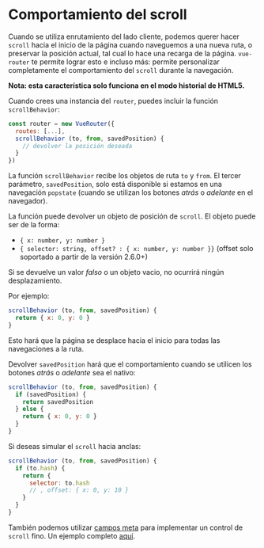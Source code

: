 # Comportamiento del scroll

Cuando se utiliza enrutamiento del lado cliente, podemos querer hacer `scroll` hacia el inicio de la página cuando naveguemos a una nueva ruta, o preservar la posición actual, tal cual lo hace una recarga de la página. `vue-router` te permite lograr esto e incluso más: permite personalizar completamente el comportamiento del `scroll` durante la navegación.

**Nota: esta característica solo funciona en el modo historial de HTML5.**

Cuando crees una instancia del `router`, puedes incluir la función `scrollBehavior`:

``` js
const router = new VueRouter({
  routes: [...],
  scrollBehavior (to, from, savedPosition) {
    // devolver la posición deseada
  }
})
```

La función `scrollBehavior` recibe los objetos de ruta `to` y `from`. El tercer parámetro, `savedPosition`, solo está disponible si estamos en una navegación `popstate` (cuando se utilizan los botones _atrás_ o _adelante_ en el navegador).

La función puede devolver un objeto de posición de `scroll`. El objeto puede ser de la forma:

- `{ x: number, y: number }`
- `{ selector: string, offset? : { x: number, y: number }}` (offset solo soportado a partir de la versión 2.6.0+)

Si se devuelve un valor *falso* o un objeto vacio, no ocurrirá ningún desplazamiento.

Por ejemplo:

``` js
scrollBehavior (to, from, savedPosition) {
  return { x: 0, y: 0 }
}
```

Esto hará que la página se desplace hacia el inicio para todas las navegaciones a la ruta.

Devolver `savedPosition` hará que el comportamiento cuando se utilicen los botones _atrás_ o _adelante_ sea el nativo:

``` js
scrollBehavior (to, from, savedPosition) {
  if (savedPosition) {
    return savedPosition
  } else {
    return { x: 0, y: 0 }
  }
}
```

Si deseas simular el `scroll` hacia anclas:

``` js
scrollBehavior (to, from, savedPosition) {
  if (to.hash) {
    return {
      selector: to.hash
      // , offset: { x: 0, y: 10 }
    }
  }
}
```

También podemos utilizar [campos meta](meta.md) para implementar un control de `scroll` fino. Un ejemplo completo [aquí](https://github.com/vuejs/vue-router/blob/dev/examples/scroll-behavior/app.js).
